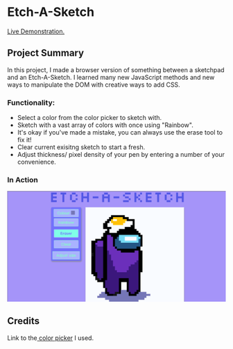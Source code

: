 # Etch-A-Sketch

<a href="https://aaronsww.github.io/etchASketch">Live Demonstration.</a>

## Project Summary

In this project, I made a browser version of something between a sketchpad and an Etch-A-Sketch. I learned many new JavaScript methods and new ways to manipulate the DOM with creative ways to add CSS.

### Functionality:

<ul>
    <li>Select a color from the color picker to sketch with.</li>
    <li>Sketch with a vast array of colors with once using "Rainbow".</li>
    <li>It's okay if you've made a mistake, you can always use the erase tool to fix it!</li>
    <li>Clear current exisitng sketch to start a fresh.</li>
    <li>Adjust thickness/ pixel density of your pen by entering a number of your convenience.</li>
</ul>

### In Action

<img src="images/Etch-a-Sketch - Google Chrome 26-08-2022 15_19_47.png" alt="">

## Credits

Link to the<a href="https://github.com/Simonwep/pickr#getting-started"> color picker</a> I used.
